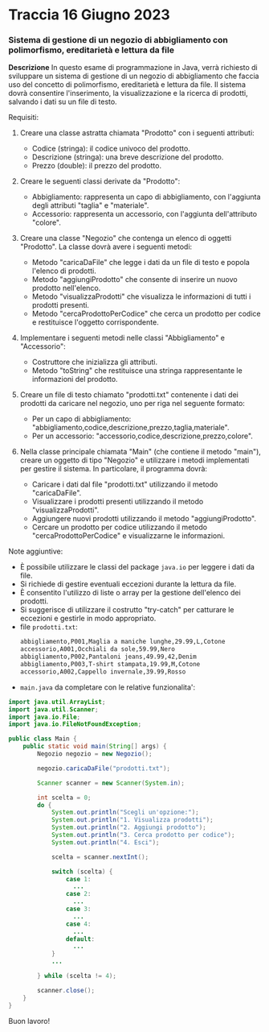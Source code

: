 # Traccia 16 Giugno 2023

### Sistema di gestione di un negozio di abbigliamento con polimorfismo, ereditarietà e lettura da file

**Descrizione**
In questo esame di programmazione in Java, verrà richiesto di sviluppare un sistema di gestione di un negozio di abbigliamento che faccia uso del concetto di polimorfismo, ereditarietà e lettura da file. Il sistema dovrà consentire l'inserimento, la visualizzazione e la ricerca di prodotti, salvando i dati su un file di testo.

Requisiti:

1. Creare una classe astratta chiamata "Prodotto" con i seguenti attributi:

   - Codice (stringa): il codice univoco del prodotto.
   - Descrizione (stringa): una breve descrizione del prodotto.
   - Prezzo (double): il prezzo del prodotto.

2. Creare le seguenti classi derivate da "Prodotto":

   - Abbigliamento: rappresenta un capo di abbigliamento, con l'aggiunta degli attributi "taglia" e "materiale".
   - Accessorio: rappresenta un accessorio, con l'aggiunta dell'attributo "colore".

3. Creare una classe "Negozio" che contenga un elenco di oggetti "Prodotto". La classe dovrà avere i seguenti metodi:

   - Metodo "caricaDaFile" che legge i dati da un file di testo e popola l'elenco di prodotti.
   - Metodo "aggiungiProdotto" che consente di inserire un nuovo prodotto nell'elenco.
   - Metodo "visualizzaProdotti" che visualizza le informazioni di tutti i prodotti presenti.
   - Metodo "cercaProdottoPerCodice" che cerca un prodotto per codice e restituisce l'oggetto corrispondente.

4. Implementare i seguenti metodi nelle classi "Abbigliamento" e "Accessorio":

   - Costruttore che inizializza gli attributi.
   - Metodo "toString" che restituisce una stringa rappresentante le informazioni del prodotto.

5. Creare un file di testo chiamato "prodotti.txt" contenente i dati dei prodotti da caricare nel negozio, uno per riga nel seguente formato:

   - Per un capo di abbigliamento: "abbigliamento,codice,descrizione,prezzo,taglia,materiale".
   - Per un accessorio: "accessorio,codice,descrizione,prezzo,colore".

6. Nella classe principale chiamata "Main" (che contiene il metodo "main"), creare un oggetto di tipo "Negozio" e utilizzare i metodi implementati per gestire il sistema. In particolare, il programma dovrà:
   - Caricare i dati dal file "prodotti.txt" utilizzando il metodo "caricaDaFile".
   - Visualizzare i prodotti presenti utilizzando il metodo "visualizzaProdotti".
   - Aggiungere nuovi prodotti utilizzando il metodo "aggiungiProdotto".
   - Cercare un prodotto per codice utilizzando il metodo "cercaProdottoPerCodice" e visualizzarne le informazioni.

Note aggiuntive:

- È possibile utilizzare le classi del package `java.io` per leggere i dati da file.
- Si richiede di gestire eventuali eccezioni durante la lettura da file.
- È consentito l'utilizzo di liste o array per la gestione dell'elenco dei prodotti.
- Si suggerisce di utilizzare il costrutto "try-catch" per catturare le eccezioni e gestirle in modo appropriato.
- file `prodotti.txt`:
  ```txt
  abbigliamento,P001,Maglia a maniche lunghe,29.99,L,Cotone
  accessorio,A001,Occhiali da sole,59.99,Nero
  abbigliamento,P002,Pantaloni jeans,49.99,42,Denim
  abbigliamento,P003,T-shirt stampata,19.99,M,Cotone
  accessorio,A002,Cappello invernale,39.99,Rosso
  ```
- `main.java` da completare con le relative funzionalita':

```java
import java.util.ArrayList;
import java.util.Scanner;
import java.io.File;
import java.io.FileNotFoundException;

public class Main {
    public static void main(String[] args) {
        Negozio negozio = new Negozio();

        negozio.caricaDaFile("prodotti.txt");

        Scanner scanner = new Scanner(System.in);

        int scelta = 0;
        do {
            System.out.println("Scegli un'opzione:");
            System.out.println("1. Visualizza prodotti");
            System.out.println("2. Aggiungi prodotto");
            System.out.println("3. Cerca prodotto per codice");
            System.out.println("4. Esci");

            scelta = scanner.nextInt();

            switch (scelta) {
                case 1:
                  ...
                case 2:
                  ...
                case 3:
                  ...
                case 4:
                  ...
                default:
                  ...
            }
            ...

        } while (scelta != 4);

        scanner.close();
    }
}

```

Buon lavoro!
